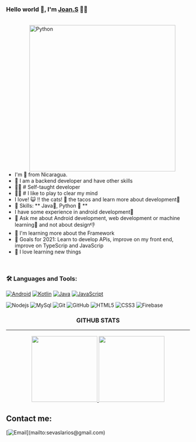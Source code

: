 

### Hello world 👋, I'm [Joan.S](https://github.com/JoanAlvarado040700) 👨‍💻

<br/>
<img align="right" height="400px" style="margin-right:40px; margin-left:40px" alt="Python" src="https://media.giphy.com/media/KAq5w47R9rmTuvWOWa/giphy.gif" />

* I'm  🚀 from Nicaragua.
* 💬 I am a backend developer and have other skills
* 👨‍💻 # Self-taught developer
* 👨‍💻 # I like to play to clear my mind
* I love! 😺 !! the cats! 💙 the tacos and learn more about development📱
* 🌱 Skills: ** Java💛, Python 💙 **
* I have some experience in android development📱
* 💬 Ask me about Android development, web development or machine learning👾 and not about design👎
* 👯 I'm learning more about the Framework
* 🥅 Goals for 2021: Learn to develop APis, improve on my front end, improve on TypeScrip and JavaScrip
* 🌱 I love learning new things 

<br/>


### 🛠️ Languages and Tools:
[![Android](https://img.shields.io/badge/Android-3DDC84?style=for-the-badge&logo=android&logoColor=white&labelColor=101010)]()
[![Kotlin](https://img.shields.io/badge/Kotlin-F6891F?style=for-the-badge&logo=kotlin&logoColor=white&labelColor=101010)]()
[![Java](https://img.shields.io/badge/Java-red?style=for-the-badge&logo=java&logoColor=white&labelColor=101010)]()
[![JavaScript](https://img.shields.io/badge/JavaScript-F7DF1E?style=for-the-badge&logo=javascript&logoColor=black)]()


![Nodejs](https://img.shields.io/badge/-Nodejs-black?style=flat-square&logo=Node.js)
![MySql](https://img.shields.io/badge/-MySql-black?style=flat-square&logo=mysql)
![Git](https://img.shields.io/badge/-Git-black?style=flat-square&logo=git)
![GitHub](https://img.shields.io/badge/-GitHub-black?style=flat-square&logo=github)
![HTML5](https://img.shields.io/badge/-HTML5-black?style=flat-square&logo=html5&logoColor=white)
![CSS3](https://img.shields.io/badge/-CSS3-black?style=flat-square&logo=css3)
![Firebase](https://img.shields.io/badge/-Firebase-black?style=flat-square&logo=Firebase)



<h3 align="center">GITHUB STATS<hr/></h3>

<p align="center">
  <a href="https://github.com/JoanAlvarado040700">
    <img height="180em" src="https://github-readme-stats-eight-theta.vercel.app/api?username=JoanAlvarado040700&show_icons=true&theme=dracula&include_all_commits=true&count_private=true"/>
    <img height="180em" src="https://github-readme-stats-eight-theta.vercel.app/api/top-langs/?username=JoanAlvarado040700&layout=compact&langs_count=8&theme=dracula"/>
  </a>  
  
 <!-- ![](https://activity-graph.herokuapp.com/graph?username=manuelduarte077&theme=github) -->

</p>

       
## Contact me:
[![Email](https://img.shields.io/badge/sevaslarios@gmail.com-my_personal_email_(slow_response)-D14836?style=for-the-badge&logo=gmail&logoColor=white&labelColor=101010)](mailto:sevaslarios@gmail.com)




<!---
JoanAlvarado040700/JoanAlvarado040700 is a ✨ special ✨ repository because its `README.md` (this file) appears on your GitHub profile.
You can click the Preview link to take a look at your changes.
--->
